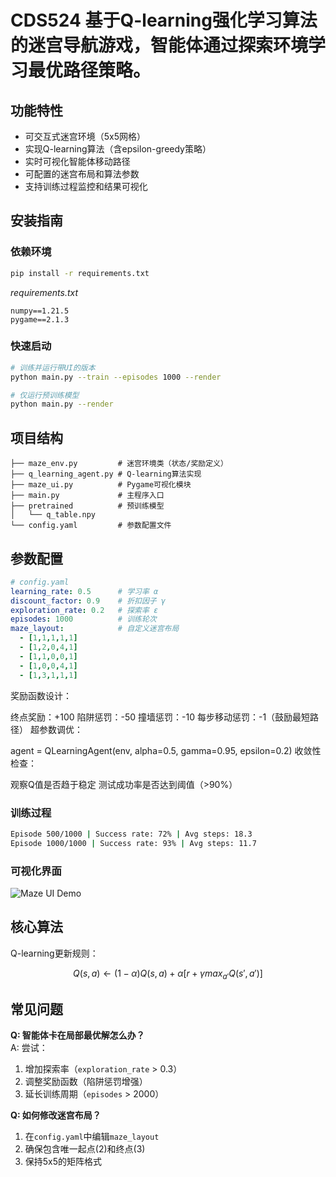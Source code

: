 # CDS524 基于Q-learning强化学习算法的迷宫导航游戏，智能体通过探索环境学习最优路径策略。

## 功能特性

- 可交互式迷宫环境（5x5网格）
- 实现Q-learning算法（含epsilon-greedy策略）
- 实时可视化智能体移动路径
- 可配置的迷宫布局和算法参数
- 支持训练过程监控和结果可视化

## 安装指南

### 依赖环境
```bash
pip install -r requirements.txt
```
*requirements.txt*
```
numpy==1.21.5
pygame==2.1.3
```

### 快速启动
```bash
# 训练并运行带UI的版本
python main.py --train --episodes 1000 --render

# 仅运行预训练模型
python main.py --render
```

## 项目结构
```
├── maze_env.py         # 迷宫环境类（状态/奖励定义）
├── q_learning_agent.py # Q-learning算法实现
├── maze_ui.py          # Pygame可视化模块
├── main.py             # 主程序入口
├── pretrained          # 预训练模型
│   └── q_table.npy
└── config.yaml         # 参数配置文件
```

## 参数配置
```yaml
# config.yaml
learning_rate: 0.5      # 学习率 α
discount_factor: 0.9    # 折扣因子 γ
exploration_rate: 0.2   # 探索率 ε
episodes: 1000          # 训练轮次
maze_layout:            # 自定义迷宫布局
  - [1,1,1,1,1]
  - [1,2,0,4,1]
  - [1,1,0,0,1]
  - [1,0,0,4,1]
  - [1,3,1,1,1]
```
奖励函数设计：

终点奖励：+100
陷阱惩罚：-50
撞墙惩罚：-10
每步移动惩罚：-1（鼓励最短路径）
超参数调优：

agent = QLearningAgent(env, alpha=0.5, gamma=0.95, epsilon=0.2)
收敛性检查：

观察Q值是否趋于稳定
测试成功率是否达到阈值（>90%）


### 训练过程
```bash
Episode 500/1000 | Success rate: 72% | Avg steps: 18.3
Episode 1000/1000 | Success rate: 93% | Avg steps: 11.7
```

### 可视化界面
![Maze UI Demo](docs/ui_demo.gif)  <!-- 需替换为实际截图 -->

## 核心算法
Q-learning更新规则：
```math
Q(s,a) ← (1-α)Q(s,a) + α[r + γ max_{a'}Q(s',a')]
```

## 常见问题
**Q: 智能体卡在局部最优解怎么办？**  
A: 尝试：
1. 增加探索率（`exploration_rate` > 0.3）
2. 调整奖励函数（陷阱惩罚增强）
3. 延长训练周期（`episodes` > 2000）

**Q: 如何修改迷宫布局？**  
1. 在`config.yaml`中编辑`maze_layout`
2. 确保包含唯一起点(2)和终点(3)
3. 保持5x5的矩阵格式


